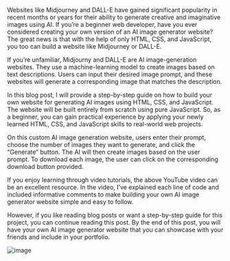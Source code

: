 Websites like Midjourney and DALL-E have gained significant popularity in recent months or years for their ability to generate creative and imaginative images using AI. If you’re a beginner web developer, have you ever considered creating your own version of an AI image generator website? The great news is that with the help of only HTML, CSS, and JavaScript, you too can build a website like Midjourney or DALL-E.

If you’re unfamiliar, Midjourny and DALL-E are AI image-generation websites. They use a machine-learning model to create images based on text descriptions. Users can input their desired image prompt, and these websites will generate a corresponding image that matches the description.<br>

In this blog post, I will provide a step-by-step guide on how to build your own website for generating AI images using HTML, CSS, and JavaScript. The website will be built entirely from scratch using pure JavaScript. So, as a beginner, you can gain practical experience by applying your newly learned HTML, CSS, and JavaScript skills to real-world web projects.<br>

On this custom AI image generation website, users enter their prompt, choose the number of images they want to generate, and click the “Generate” button. The AI will then create images based on the user prompt. To download each image, the user can click on the corresponding download button provided.<br>

If you enjoy learning through video tutorials, the above YouTube video can be an excellent resource. In the video, I’ve explained each line of code and included informative comments to make building your own AI image generator website simple and easy to follow.<br>

However, if you like reading blog posts or want a step-by-step guide for this project, you can continue reading this post. By the end of this post, you will have your own AI image generator website that you can showcase with your friends and include in your portfolio.<br>

![image](https://github.com/SavvyChic42/Build-An-AI-Image-Generator-Website-in-HTML-CSS-and-JavaScript/assets/151141927/eab3354d-fd59-4d1f-8713-43fed7202a95)
